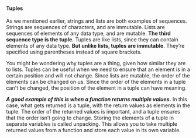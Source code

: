 #### Tuples

As we mentioned earlier, strings and lists are both examples of sequences. 
Strings are sequences of characters, and are immutable. 
Lists are sequences of elements of any data type, and are mutable. 
**The third sequence type is the tuple.** Tuples are like lists, since they can contain elements of any data type.
**But unlike lists, tuples are immutable**. They’re specified using parentheses instead of square brackets.

You might be wondering why tuples are a thing, given how similar they are to lists.
Tuples can be useful when we need to ensure that an element is in a certain position and will not change.
Since lists are mutable, the order of the elements can be changed on us. 
Since the order of the elements in a tuple can't be changed, the position of the element in a tuple can have meaning. 

***A good example of this is when a function returns multiple values.***
In this case, what gets returned is a tuple, with the return values as elements in the tuple. 
The order of the returned values is important, and a tuple ensures that the order isn’t going to change. 
Storing the elements of a tuple in separate variables is called unpacking. 
This allows you to take multiple returned values from a function and store each value in its own variable.
